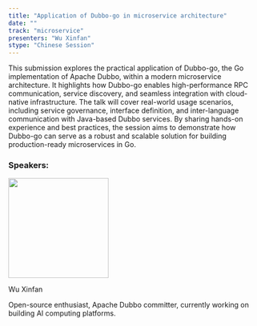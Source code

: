 ```yaml
---
title: "Application of Dubbo-go in microservice architecture"
date: ""
track: "microservice"
presenters: "Wu Xinfan"
stype: "Chinese Session"
---
```


This submission explores the practical application of Dubbo-go, the Go implementation of Apache Dubbo, within a modern microservice architecture. It highlights how Dubbo-go enables high-performance RPC communication, service discovery, and seamless integration with cloud-native infrastructure. The talk will cover real-world usage scenarios, including service governance, interface definition, and inter-language communication with Java-based Dubbo services. By sharing hands-on experience and best practices, the session aims to demonstrate how Dubbo-go can serve as a robust and scalable solution for building production-ready microservices in Go.

### Speakers:


<img src="https://sessionize.com/image/3f1d-400o400o1-LXK34oxikVSsnDfxJVqaiE.png" width="200" /><br/>

Wu Xinfan

Open-source enthusiast, Apache Dubbo committer, currently working on building AI computing platforms.

